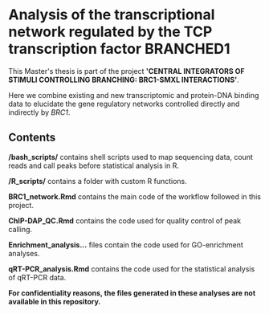 # Analysis of the transcriptional network regulated by the TCP transcription factor BRANCHED1

This Master's thesis is part of the project **'CENTRAL INTEGRATORS OF STIMULI CONTROLLING BRANCHING: BRC1-SMXL INTERACTIONS'**.

Here we combine existing and new transcriptomic and protein-DNA binding data to elucidate the gene regulatory networks controlled directly and indirectly by *BRC1*.


## Contents

**/bash_scripts/** contains shell scripts used to map sequencing data, count reads and call peaks before statistical analysis in R.

**/R_scripts/** contains a folder with custom R functions.

**BRC1_network.Rmd** contains the main code of the workflow followed in this project.

**ChIP-DAP_QC.Rmd** contains the code used for quality control of peak calling.

**Enrichment_analysis...** files contain the code used for GO-enrichment analyses.

**qRT-PCR_analysis.Rmd** contains the code used for the statistical analysis of qRT-PCR data.





**For confidentiality reasons, the files generated in these analyses are not available in this repository.**